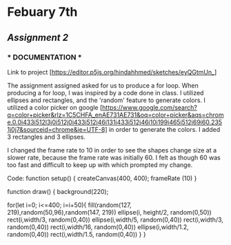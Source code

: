 # Febuary 7th

## *Assignment 2* ##


### * DOCUMENTATION * ###

Link to project [https://editor.p5js.org/hindahhmed/sketches/eyQGtmUn_]

The assignment assigned asked for us to produce a for loop. When producing a for loop, I was inspired by a code done in class. I utilized ellipses and rectangles, and the 'random' feature to generate colors. I utilized a color picker on google [https://www.google.com/search?q=color+picker&rlz=1C5CHFA_enAE731AE731&oq=color+picker&aqs=chrome.0.0i433i512l3j0i512j0i433i512j46i131i433i512j46i10i199i465i512j69i60.2351j0j7&sourceid=chrome&ie=UTF-8] in order to generate the colors. I added 3 rectangles and 3 ellipses. 

I changed the frame rate to 10 in order to see the shapes change size at a slower rate, because the frame rate was initially 60. I felt as though 60 was too fast and difficult to keep up with which prompted my change. 

Code:
function setup() {
  createCanvas(400, 400);
  frameRate (10)
}

function draw() {
  background(220);
  
  
  for(let i=0; i<=400; i=i+50){
  fill(random(127, 219),random(50,96),random(147, 219))
    ellipse(i, height/2, random(0,50))
    rect(i,width/3, random(0,40))
     ellipse(i,width/5, random(0,40))
    rect(i,width/3, random(0,40))
  rect(i,width/16, random(0,40))
    ellipse(i,width/1.2, random(0,40))
    rect(i,width/1.5, random(0,40))
  }
}
